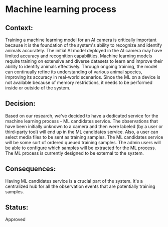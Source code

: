 # Machine learning process

## Context:

Training a machine learning model for an AI camera is critically important because it is the foundation of the system's ability to recognize and identify animals accurately.
The initial AI model deployed in the AI camera may have limited accuracy and recognition capabilities. Machine learning models require training on extensive and diverse datasets to learn and improve their ability to identify animals effectively. Through ongoing training, the model can continually refine its understanding of various animal species, improving its accuracy in real-world scenarios.
Since the ML on a device is not available because of memory restrictions, it needs to be performed inside or outside of the system.

## Decision:

Based on our research, we've decided to have a dedicated service for the machine learning process - ML candidates service.
The observations that have been initially unknown to a camera and then were labeled (by a user or third-party tool) will end up in the ML candidates service.
Also, a user can select media files to be sent as training samples. 
The ML candidates service will be some sort of ordered queued training samples. 
The admin users will be able to configure which samples will be extracted for the ML process.
The ML process is currently designed to be external to the system.

## Consequences:

Having ML candidates service is a crucial part of the system. It's a centralized hub for all the observation events that are potentially training samples.

## Status:

Approved
